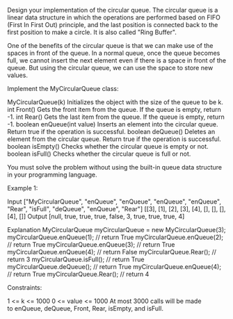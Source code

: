 
Design your implementation of the circular queue. The circular queue is a
linear data structure in which the operations are performed based on FIFO
(First In First Out) principle, and the last position is connected back to
the first position to make a circle. It is also called "Ring Buffer".

One of the benefits of the circular queue is that we can make use of the
spaces in front of the queue. In a normal queue, once the queue becomes full,
we cannot insert the next element even if there is a space in front of the
queue. But using the circular queue, we can use the space to store new
values.

Implement the MyCircularQueue class:


MyCircularQueue(k) Initializes the object with the size of the queue to be
k.
int Front() Gets the front item from the queue. If the queue is empty, return
-1.
int Rear() Gets the last item from the queue. If the queue is empty, return
-1.
boolean enQueue(int value) Inserts an element into the circular queue. Return
true if the operation is successful.
boolean deQueue() Deletes an element from the circular queue. Return true if
the operation is successful.
boolean isEmpty() Checks whether the circular queue is empty or not.
boolean isFull() Checks whether the circular queue is full or not.


You must solve the problem without using the built-in queue data structure in
your programming language. 


Example 1:


Input
["MyCircularQueue", "enQueue", "enQueue", "enQueue", "enQueue", "Rear",
"isFull", "deQueue", "enQueue", "Rear"]
[[3], [1], [2], [3], [4], [], [], [], [4], []]
Output
[null, true, true, true, false, 3, true, true, true, 4]

Explanation
MyCircularQueue myCircularQueue = new MyCircularQueue(3);
myCircularQueue.enQueue(1); // return True
myCircularQueue.enQueue(2); // return True
myCircularQueue.enQueue(3); // return True
myCircularQueue.enQueue(4); // return False
myCircularQueue.Rear();     // return 3
myCircularQueue.isFull();   // return True
myCircularQueue.deQueue();  // return True
myCircularQueue.enQueue(4); // return True
myCircularQueue.Rear();     // return 4



Constraints:


1 <= k <= 1000
0 <= value <= 1000
At most 3000 calls will be made to enQueue, deQueue, Front, Rear, isEmpty,
and isFull.




